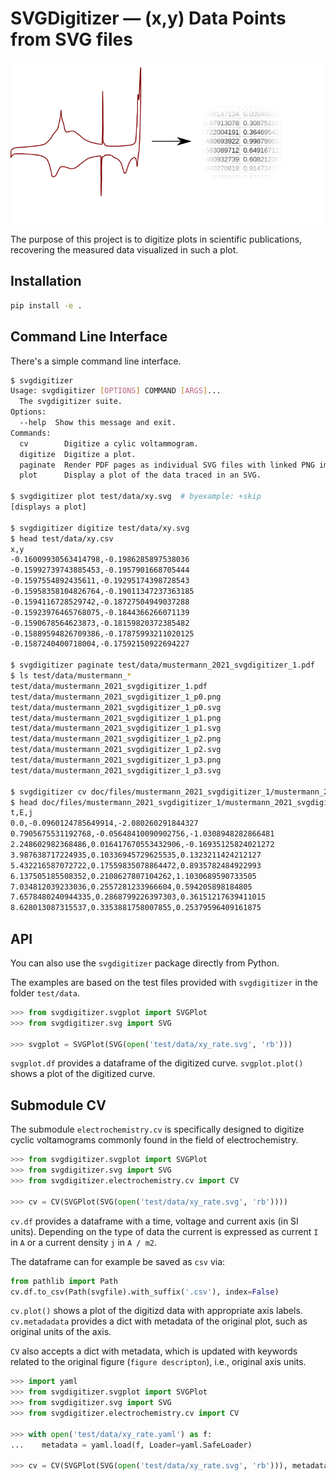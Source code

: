 # SVGDigitizer — (x,y) Data Points from SVG files

![Logo](./logo.svg)

The purpose of this project is to digitize plots in scientific publications, recovering the measured data visualized in such a plot.

## Installation

```sh
pip install -e .
```

## Command Line Interface

There's a simple command line interface.

```sh
$ svgdigitizer
Usage: svgdigitizer [OPTIONS] COMMAND [ARGS]...
  The svgdigitizer suite.
Options:
  --help  Show this message and exit.
Commands:
  cv        Digitize a cylic voltammogram.
  digitize  Digitize a plot.
  paginate  Render PDF pages as individual SVG files with linked PNG images.
  plot      Display a plot of the data traced in an SVG.

$ svgdigitizer plot test/data/xy.svg  # byexample: +skip
[displays a plot]

$ svgdigitizer digitize test/data/xy.svg
$ head test/data/xy.csv
x,y
-0.16009930563414798,-0.1986285897538036
-0.15992739743885453,-0.1957901668705444
-0.1597554892435611,-0.19295174398728543
-0.15958358104826764,-0.19011347237363185
-0.1594116728529742,-0.18727504949037288
-0.15923976465768075,-0.1844366266071139
-0.1590678564623873,-0.18159820372385482
-0.15889594826709386,-0.17875993211020125
-0.1587240400718004,-0.17592150922694227

$ svgdigitizer paginate test/data/mustermann_2021_svgdigitizer_1.pdf
$ ls test/data/mustermann_*
test/data/mustermann_2021_svgdigitizer_1.pdf
test/data/mustermann_2021_svgdigitizer_1_p0.png
test/data/mustermann_2021_svgdigitizer_1_p0.svg
test/data/mustermann_2021_svgdigitizer_1_p1.png
test/data/mustermann_2021_svgdigitizer_1_p1.svg
test/data/mustermann_2021_svgdigitizer_1_p2.png
test/data/mustermann_2021_svgdigitizer_1_p2.svg
test/data/mustermann_2021_svgdigitizer_1_p3.png
test/data/mustermann_2021_svgdigitizer_1_p3.svg

$ svgdigitizer cv doc/files/mustermann_2021_svgdigitizer_1/mustermann_2021_svgdigitizer_1_p1_2a_blue.svg
$ head doc/files/mustermann_2021_svgdigitizer_1/mustermann_2021_svgdigitizer_1_p1_2a_blue.csv
t,E,j
0.0,-0.0960124785649914,-2.080260291844327
0.7905675531192768,-0.05648410090902756,-1.0308948282866481
2.248602982368486,0.016417670553432906,-0.16935125824021272
3.987638717224935,0.10336945729625535,0.1323211424212127
5.432216587072722,0.17559835078864472,0.8935782484922993
6.137505185508352,0.2108627807104262,1.1030689590733505
7.034812039233036,0.2557281233966604,0.594205898184805
7.6578480240944335,0.2868799226397303,0.36151217639411015
8.628013087315537,0.3353881758007855,0.25379596409161875
```

## API

You can also use the `svgdigitizer` package directly from Python.

The examples are based on the test files provided with `svgdigitizer` in the folder `test/data`.

```python
>>> from svgdigitizer.svgplot import SVGPlot
>>> from svgdigitizer.svg import SVG

>>> svgplot = SVGPlot(SVG(open('test/data/xy_rate.svg', 'rb')))
```

`svgplot.df` provides a dataframe of the digitized curve.
`svgplot.plot()` shows a plot of the digitized curve.


## Submodule CV

The submodule `electrochemistry.cv` is specifically designed to digitize cyclic voltamograms
commonly found in the field of electrochemistry.

```python
>>> from svgdigitizer.svgplot import SVGPlot
>>> from svgdigitizer.svg import SVG
>>> from svgdigitizer.electrochemistry.cv import CV

>>> cv = CV(SVGPlot(SVG(open('test/data/xy_rate.svg', 'rb'))))
```

`cv.df` provides a dataframe with a time, voltage and current axis (in SI units). Depending on the type of data the current is expressed as current `I` in `A` or a current density `j` in `A / m2`.

The dataframe can for example be saved as `csv` via:

```python
from pathlib import Path
cv.df.to_csv(Path(svgfile).with_suffix('.csv'), index=False)
```

`cv.plot()` shows a plot of the digitizd data with appropriate axis labels.
`cv.metadadata` provides a dict with metadata of the original plot, such as original units of the axis.


`CV` also accepts a dict with metadata, which is updated with keywords related to the original figure (`figure descripton`), i.e., original axis units.

```python
>>> import yaml
>>> from svgdigitizer.svgplot import SVGPlot
>>> from svgdigitizer.svg import SVG
>>> from svgdigitizer.electrochemistry.cv import CV

>>> with open('test/data/xy_rate.yaml') as f:
...    metadata = yaml.load(f, Loader=yaml.SafeLoader)

>>> cv = CV(SVGPlot(SVG(open('test/data/xy_rate.svg', 'rb'))), metadata=metadata)
```
